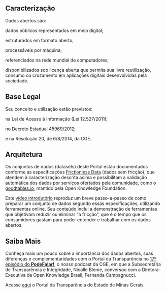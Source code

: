 ## Caracterização

Dados abertos são:

dados públicos representados em meio digital;

estruturados em formato aberto;

processáveis por máquina;

referenciados na rede mundial de computadores;

disponibilizados sob licença aberta que permita sua livre reutilização, consumo ou cruzamento em aplicações digitais desenvolvidas pela sociedade.

## Base Legal

Seu conceito e utilização estão previstos:

na Lei de Acesso à Informação (Lei 12.527/2011);

no Decreto Estadual 45969/2012;

e na Resolução 20, de 6/8/2014, da CGE..

## Arquitetura 

Os conjuntos de dados (datasets) deste Portal estão documentados conforme as especificações [Frictionless Data](https://frictionlessdata.io/) (dados sem fricção), que atendem à caracterização descrita acima e possibilitam a validação automática dos dados por serviços ofertados pela comunidade, como o [goodtables.io](https://goodtables.io/), mantido pela Open Knowledge Foundation.

Este [vídeo introdutório](https://www.youtube.com/embed/tZ0bmlnqMuY) reproduz um breve passo-a-passo de como preparar um conjunto de dados segundo essas especificações, utilizando ferramentas online. Seu conteúdo inclui a demonstração de ferramentas que objetivam reduzir ou eliminar “a fricção”, que é o tempo que os consumidores gastam para poder entender e trabalhar com os dados abertos.

## Saiba Mais

Conheça mais um pouco sobre a importância dos dados abertos, suas diferenças e complementaridades com o Portal da Transparência no [17º episódio do **PodeFalar!**](https://www.youtube.com/watch?v=uFdYbIc_4ws), o nosso podcast da CGE, em que a Subsecretária de Transparência e Integridade, Nicolle Bleme, conversou com a Diretora-Executiva da Open Knowledge Brasil, Fernanda Campagnucci.

Acesse [aqui](http://www.transparencia.mg.gov.br/) o Portal da Transparência do Estado de Minas Gerais.



